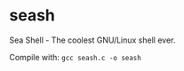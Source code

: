 seash
=====

Sea Shell - The coolest GNU/Linux shell ever.

Compile with: <code>gcc seash.c -o seash</code>
